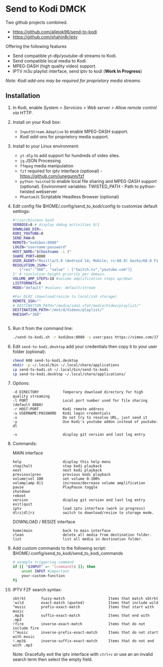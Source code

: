 # Send to Kodi DMCK

Two github projects combined.

* https://github.com/allejok96/send-to-kodi
* https://github.com/shahin8r/iptv

Offering the following features

* Send compatible yt-dlp/youtube-dl streams to Kodi.
* Send compatible local media to Kodi.
* MPEG-DASH (high quality video) support.
* IPTV m3u playlist interface, send iptv to kodi (__Work In Progress__)

*Note: Kodi add-ons may be required for proprietory media streams.*

## Installation

1. In Kodi, enable *System > Servicies > Web server > Allow remote control via HTTP*.
2. Install on your Kodi box:

   * `InputStream.Adaptive` to enable MPEG-DASH support.
   * *Kodi add-ons* for proprietory media support.
3. Install to your Linux environment:

   * `yt-dlp`           to add support for hundreds of video sites.
   * `jq`               JSON Processing
   * `ffmpeg`           media manipulation
   * `fzf`              required for iptv interface (optional) - https://github.com/junegunn/fzf
   * `python-twisted`   to enable local file sharing and MPEG-DASH support (optional). Environment variables: TWISTED_PATH - Path to python-twisted webserver
   * `PhantomJS`        Scriptable Headless Browser (optional)
4. Edit config file $HOME/.config/send_to_kodi/config to customize default settings:

   ```bash
   #!/usr/bin/env bash
   VERBOSE=0 # display debug activities 0/1
   DOWNLOAD_DIR=.
   KODI_YOUTUBE=0
   SEND_RAW=0
   REMOTE="kodibox:8080"
   LOGIN="username:password"
   HOST_NAME="$(hostname -i )"
   SHARE_PORT=8080
   USER_AGENT="Mozilla/5.0 (Android 14; Mobile; rv:68.0) Gecko/68.0 Firefox/128.0"
   RESOLUTION_JSON='[
      {"res":"360", "value" : ["twitch.tv","youtube.com"]}
   ]' # resolution height priority per domain.
   VOLUME_AMP_STEPS=10 #volume amplification steps up/down
   LISTFORMATS=0
   MODE="default" #values: default/stream

   #For DLRZ (download/resize to local/ssh storage)
   REMOTE_SSH=""
   # DESTINATION_PATH="/media/sda1.vfat/media/Video/playlist/"
   DESTINATION_PATH="/mnt/d/Videos/playlist/"
   RHEIGHT="360"
 
   ```
5. Run it from the command line:

   ```bash
   ./send-to-kodi.sh -r kodibox:8080 -u user:pass https://vimeo.com/174312494
   ```
6. Edit `send-to-kodi.desktop` add your credentials then copy it to your user folder (optional):

   ```bash
   chmod 600 send-to-kodi.desktop
   mkdir -p ~/.local/bin ~/.local/share/applications
   cp send-to-kodi.sh ~/.local/bin/send-to-kodi
   cp send-to-kodi.desktop ~/.local/share/applications/
   ```
7. Options:

   ```text
   -d DIRECTORY           Temporary download directory for high quality streaming
   -l PORT                Local port number used for file sharing (default 8080)
   -r HOST:PORT           Kodi remote address
   -u USERNAME:PASSWORD   Kodi login credentials
   -x                     Do not try to resolve URL, just send it
   -y                     Use Kodi's youtube addon instead of youtube-dl

   -v                     display git version and last log entry
   ```
8. Commands:
   
   MAIN interface
    
   ```text
   help                   display this help menu
   stop|halt              stop kodi playback
   next                   next kodi playback
   previous|prev          previous kodi playback
   volume|vol 100         set volume 0-100%
   volamp|amp 0|1         increase/decrease volume amplification
   pause                  PlayPause toggle
   shutdown
   reboot
   version                display git version and last log entry
   exit|quit
   iptv                   load iptv interface (work in progress)
   dlrz|dl|rz             switch to download/resize to storage mode.
   ```
   
   DOWNLOAD / RESIZE interface

   ```text  
   home|main              back to main interface
   clean                  delete all media from destination folder.
   list                   list all media in destination folder.
   ```
9. Add custom commands to the following script: $HOME/.config/send_to_kodi/send_to_kodi_commands

   ```bash
   # example triggering command
   if [[ "$INPUT" =~ ^(command)$ ]]; then
       unset INPUT #important
       your-custom-function
   fi
   ```
10. IPTV FZF search syntax:
    ```text
    sbtrkt       fuzzy-match	                Items that match sbtrkt
    'wild        exact-match (quoted)	        Items that include wild
    ^music       prefix-exact-match	            Items that start with music
    .mp3$        suffix-exact-match	            Items that end with .mp3
    !fire	     inverse-exact-match	        Items that do not include fire
    !^music      inverse-prefix-exact-match	    Items that do not start with music
    !.mp3$       inverse-suffix-exact-match	    Items that do not end with .mp3
    ```
    Note: Gracefully exit the iptv interface with `ctrl+c` or use an an invalid search term then select the empty field.


